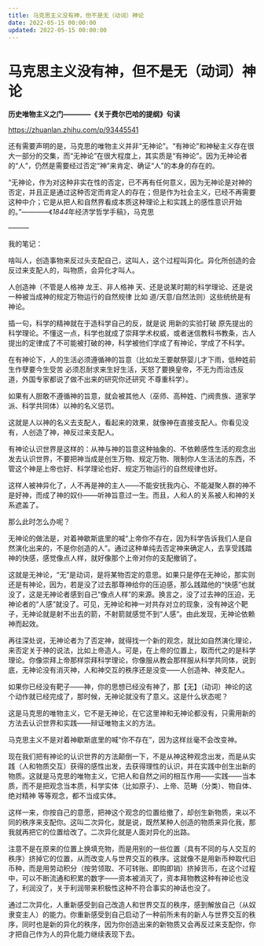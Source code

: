 ```yaml
---
title: 马克思主义没有神，但不是无（动词）神论
date: 2022-05-15 00:00:00
updated: 2022-05-15 00:00:00
---
```


# 马克思主义没有神，但不是无（动词）神论

**历史唯物主义之门————《关于费尔巴哈的提纲》句读**

https://zhuanlan.zhihu.com/p/93445541

还有需要声明的是，马克思的唯物主义并非“无神论”。“有神论”和神秘主义存在很大一部分的交集，而“无神论”在很大程度上，其实质是“有神论”。因为无神论者的“人”，仍然是需要经过否定“神”来肯定、确证“人”的本身的存在的。

“无神论，作为对这种非实在性的否定，已不再有任何意义，因为无神论是对神的否定，并且正是通过这种否定而肯定人的存在；但是作为社会主义，已经不再需要这种中介；它是从把人和自然界看成本质这种理论上和实践上的感性意识开始的。”*————*《*1844*年经济学哲学手稿》，马克思

———

我的笔记：

啥叫人，创造事物来反过头支配自己，这叫人，这个过程叫异化。异化所创造的会反过来支配人的，叫物质，会异化才叫人。

人创造神（不管是人格神 龙王、非人格神 天、还是说某时期的科学理论、还是说 一种被当成神的规定万物运行的自然规律 比如 道/天意/自然法则）这些统统是有神论。

插一句，科学的精神就在于造科学自己的反，就是说 用新的实验打破 原先提出的科学理论。不懂这一点，科学也就成了崇拜学术权威，或者迷信教科书教条，古人提出的定律成了不可能被打破的神，科学被他们学成了有神论，学成了不科学。

在有神论下，人的生活必须遵循神的旨意（比如龙王要献祭婴儿才下雨，低种姓前生作孽要今生受苦 必须忍耐求来生好生活，天怒了要换皇帝，不无为而治违反道，外国专家都说了做不出来的研究你还研究 不尊重科学）。

如果有人胆敢不遵循神的旨意，就会被其他人（巫师、高种姓、门阀贵族、道家学派、科学共同体）以神的名义惩罚。

这就是人以神的名义去支配人，看起来的效果，就像神在直接支配人。你看见没有，人创造了神，神反过来支配人。

有神论认识世界是这样的：从神与神的旨意这种抽象的、不依赖感性生活的观念出发去认识世界，不要把神当成是创生万物、规定万物、限制你人生活法的东西，不管这个神是上帝也好、科学理论也好、规定万物运行的自然规律也好。

这样人被神异化了，人不再是神的主人——不能安抚我内心、不能凝聚人群的神不是好神，而成了神的奴仆——听神旨意过一生。而且，人和人的关系被人和神的关系遮盖了。

那么此时怎么办呢？

无神论的做法是，对着神歇斯底里的喊“上帝你不存在，因为科学告诉我们人是自然演化出来的，不是你创造的人”。通过这种单纯去否定神来确定人，去享受践踏神的快感，感觉像点人样，就好像那个上帝对你的支配撤销了。

这就是无神论，“无”是动词，是将某物否定的意思。如果只是停在无神论，那实则还是有神论，因为，若是没了过去那尊神给你的压迫感，那么践踏他的“快感”也就没了，这是无神论者感到自己“像点人样”的来源。换言之，没了过去神的压迫，无神论者的“人感”就没了。可见，无神论和神一对共存对立的现象，没有神这个靶子，无神论就是射不出去的箭，不射箭就感觉不到“人感”。由此发现，无神论依赖神而起效。

再往深处说，无神论者为了否定神，就得找一个新的观念，就比如自然演化理论，来否定关于神的说法，比如上帝造人。可是，在上帝的位置上，取而代之的是科学理论。你像崇拜上帝那样崇拜科学理论，你像服从教会那样服从科学共同体，说到底，无神论没有消灭神，人和神交互的秩序还是没变——人创造神、神支配人。

如果你已经没有靶子——神，你的思想已经没有神了，那【无】（动词）神论的这个动作就已经完成了，那时候，无神论就没有了意义。这是什么状态呢？

这是马克思的唯物主义，它不是无神论，在它这里神和无神论都没有，只需用新的方法去认识世界和实践——辩证唯物主义的方法。

马克思主义不是对着神歇斯底里的喊“你不存在”，因为这样丝毫不会改变神。

现在我们把有神论的认识世界的方法颠倒一下，不是从神这种观念出发，而是从实践（人和物质交互）获得的感性出发，去获得理性的认识，并在实践中创生出新的物质。这就是马克思的唯物主义，它把人和自然之间的相互作用——实践——当本质，而不是把观念当本质，科学实体（比如原子）、上帝、范畴（分类）、物自体、绝对精神 等等观念，都不当成实体。

这样一来，你按自己的意愿，把神这个观念的位置给撤了，却创生新物质，来以不同的秩序来支配你。这叫二次异化，就是说，既然某种人创造的物质来异化我，那我就再把它的位置给改了。二次异化就是人面对异化的出路。

注意不是在原来的位置上换填充物，而是用别的一些位置（具有不同的与人交互的秩序）挤掉它的位置，从而改变人与世界交互的秩序。这就像不是用新币种取代旧币种，而是用劳动积分（按劳领取、不可转账、即购即销）挤掉货币，在这个过程中，可以不断流通和积累的数字——资本被消灭了，资本拜物教这种有神论也没了，利润没了，关于利润带来积极性这种不符合事实的神话也没了。

通过二次异化，人重新感受到自己改造人和世界交互的秩序，感到解放自己（从奴隶变主人）的能力。你重新感受到自己启动了一种前所未有的新人与世界交互的秩序，同时也是新的异化的秩序，因为你创造出来的新物质又会再反过来支配你，你才把自己作为人的异化能力继续表现下去。

